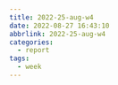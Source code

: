 ```yaml
---
title: 2022-25-aug-w4
date: 2022-08-27 16:43:10
abbrlink: 2022-25-aug-w4
categories:
  - report
tags:
  - week
---
```

